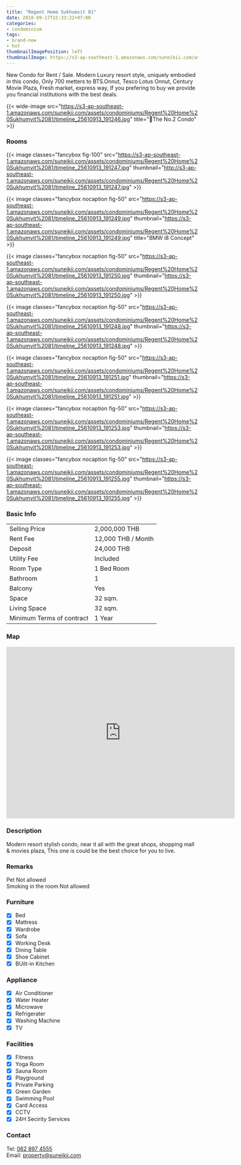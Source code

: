 ```yaml
---
title: "Regent Home Sukhumvit 81"
date: 2018-09-17T15:33:22+07:00
categories:
- condominium
tags:
- brand-new
- hot
thumbnailImagePosition: left
thumbnailImage: https://s3-ap-southeast-1.amazonaws.com/suneikii.com/assets/condominiums/Regent%20Home%20Sukhumvit%2081/timeline_25610913_191256.jpg
---
```


New Condo for Rent / Sale.
Modern Luxury resort style, uniquely embodied in this condo, Only 700 metters to BTS.Onnut, Tesco Lotus Onnut, Century Movie Plaza, Fresh market, express way, If you prefering to buy we provide you financial institutions with the best deals.
<!--more-->

<p></p>

{{< wide-image src="https://s3-ap-southeast-1.amazonaws.com/suneikii.com/assets/condominiums/Regent%20Home%20Sukhumvit%2081/timeline_25610913_191246.jpg" title="The No.2 Condo" >}}

### Rooms

<p></p>

{{< image classes="fancybox fig-100" src="https://s3-ap-southeast-1.amazonaws.com/suneikii.com/assets/condominiums/Regent%20Home%20Sukhumvit%2081/timeline_25610913_191247.jpg" thumbnail="http://s3-ap-southeast-1.amazonaws.com/suneikii.com/assets/condominiums/Regent%20Home%20Sukhumvit%2081/timeline_25610913_191247.jpg" >}}

{{< image classes="fancybox nocaption fig-50" src="https://s3-ap-southeast-1.amazonaws.com/suneikii.com/assets/condominiums/Regent%20Home%20Sukhumvit%2081/timeline_25610913_191249.jpg" thumbnail="https://s3-ap-southeast-1.amazonaws.com/suneikii.com/assets/condominiums/Regent%20Home%20Sukhumvit%2081/timeline_25610913_191249.jpg" title="BMW i8 Concept" >}}

{{< image classes="fancybox nocaption fig-50" src="https://s3-ap-southeast-1.amazonaws.com/suneikii.com/assets/condominiums/Regent%20Home%20Sukhumvit%2081/timeline_25610913_191250.jpg" thumbnail="https://s3-ap-southeast-1.amazonaws.com/suneikii.com/assets/condominiums/Regent%20Home%20Sukhumvit%2081/timeline_25610913_191250.jpg" >}}

{{< image classes="fancybox nocaption fig-50" src="https://s3-ap-southeast-1.amazonaws.com/suneikii.com/assets/condominiums/Regent%20Home%20Sukhumvit%2081/timeline_25610913_191248.jpg" thumbnail="https://s3-ap-southeast-1.amazonaws.com/suneikii.com/assets/condominiums/Regent%20Home%20Sukhumvit%2081/timeline_25610913_191248.jpg" >}}

{{< image classes="fancybox nocaption fig-50" src="https://s3-ap-southeast-1.amazonaws.com/suneikii.com/assets/condominiums/Regent%20Home%20Sukhumvit%2081/timeline_25610913_191251.jpg" thumbnail="https://s3-ap-southeast-1.amazonaws.com/suneikii.com/assets/condominiums/Regent%20Home%20Sukhumvit%2081/timeline_25610913_191251.jpg" >}}

{{< image classes="fancybox nocaption fig-50" src="https://s3-ap-southeast-1.amazonaws.com/suneikii.com/assets/condominiums/Regent%20Home%20Sukhumvit%2081/timeline_25610913_191253.jpg" thumbnail="https://s3-ap-southeast-1.amazonaws.com/suneikii.com/assets/condominiums/Regent%20Home%20Sukhumvit%2081/timeline_25610913_191253.jpg" >}}

{{< image classes="fancybox nocaption fig-50" src="https://s3-ap-southeast-1.amazonaws.com/suneikii.com/assets/condominiums/Regent%20Home%20Sukhumvit%2081/timeline_25610913_191255.jpg" thumbnail="https://s3-ap-southeast-1.amazonaws.com/suneikii.com/assets/condominiums/Regent%20Home%20Sukhumvit%2081/timeline_25610913_191255.jpg" >}}
<p></p>

### Basic Info

|  |  |
|----------|------------|
| Selling Price | 2,000,000 THB |
| Rent Fee | 12,000 THB / Month |
| Deposit  | 24,000 THB |
| Utility Fee | Included |
| Room Type | 1 Bed Room |
| Bathroom | 1 |
| Balcony | Yes |
| Space | 32 sqm. |
| Living Space | 32 sqm. |
| Minimum Terms of contract<br> | 1 Year |


<p></p>

### Map

<p></p>

<iframe width="600" height="450" frameborder="0" style="border:0" src="https://www.google.com/maps/embed/v1/place?q=regent%20home%20sukhumvit81&key=AIzaSyDdueX_zbg1XGbwPCLZqpc_trVmgbaPs1I" allowfullscreen></iframe>

<p></p>

### Description

<p></p>

Modern resort stylish condo, near it all with the great shops, shopping mall & movies plaza, This one is could be the best choice for you to live.

### Remarks

<p></p>

Pet Not allowed  
Smoking in the room Not allowed



### Furniture

- [x] Bed
- [x] Mattress
- [x] Wardrobe
- [x] Sofa
- [x] Working Desk
- [x] Dining Table
- [x] Shoe Cabinet
- [x] BUilt-in Kitchen

### Appliance

- [x] Air Conditioner
- [x] Water Heater
- [x] Microwave
- [x] Refrigerater
- [x] Washing Machine
- [x] TV

### Facilities

- [x] Fitness
- [x] Yoga Room
- [x] Sauna Room
- [x] Playground
- [x] Private Parking
- [x] Green Garden
- [x] Swimming Pool
- [x] Card Access
- [x] CCTV
- [x] 24H Secirity Services

### Contact

Tel: <a href="tel:062 897 4555">062 897 4555</a><br>
Email: <a href="mailto:property@suneikii.com">property@suneikii.com</a>